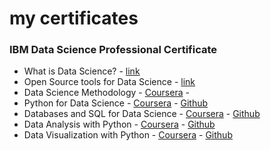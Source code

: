 # my certificates

### IBM Data Science Professional Certificate
* What is Data Science? - <a target="blank" href="https://www.coursera.org/account/accomplishments/verify/TWQUWWAJC9C6?utm_source=link&utm_campaign=copybutton_certificate">link</a> 
* Open Source tools for Data Science - <a target="blank" href="https://www.coursera.org/account/accomplishments/verify/ZZ3WPYAMAK6U?utm_source=link&utm_campaign=copybutton_certificate">link</a> 
* Data Science Methodology - <a target="_blank" href="https://www.coursera.org/learn/data-science-methodology">Coursera</a> - 
* Python for Data Science - <a target="_blank" href="https://www.coursera.org/learn/python-for-applied-data-science">Coursera</a> - <a target="_blank" href="https://github.com/MrinmoiHossain/Online-Courses-Learning/tree/master/Coursera/Python%20for%20Data%20Science-IBM">Github</a>
* Databases and SQL for Data Science - <a target="_blank" href="https://www.coursera.org/learn/sql-data-science">Coursera</a> - <a target="_blank" href="https://github.com/MrinmoiHossain/Online-Courses-Leaning/tree/master/Coursera/Databases%20and%20SQL%20for%20Data%20Science-IBM">Github</a>
* Data Analysis with Python - <a target="_blank" href="https://www.coursera.org/learn/data-analysis-with-python">Coursera</a> - <a target="_blank" href="https://github.com/MrinmoiHossain/Online-Courses-Learning/tree/master/Coursera/Data%20Analysis%20with%20Python-IBM">Github</a>
* Data Visualization with Python - <a target="_blank" href="https://www.coursera.org/learn/python-for-data-visualization">Coursera</a> - <a target="_blank" href="https://github.com/MrinmoiHossain/Online-Courses-Learning/tree/master/Coursera/Data%20Visualization%20with%20Python-IBM">Github</a>

